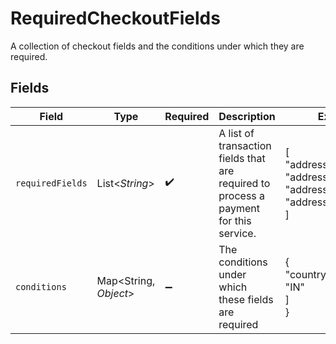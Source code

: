 # RequiredCheckoutFields

A collection of checkout fields and the conditions under which they are required.


## Fields

| Field                                                                                 | Type                                                                                  | Required                                                                              | Description                                                                           | Example                                                                               |
| ------------------------------------------------------------------------------------- | ------------------------------------------------------------------------------------- | ------------------------------------------------------------------------------------- | ------------------------------------------------------------------------------------- | ------------------------------------------------------------------------------------- |
| `requiredFields`                                                                      | List\<*String*>                                                                       | :heavy_check_mark:                                                                    | A list of transaction fields that are required to process a payment for this service. | [<br/>"address.line1",<br/>"address.country",<br/>"address.city",<br/>"address.postal_code"<br/>] |
| `conditions`                                                                          | Map\<String, *Object*>                                                                | :heavy_minus_sign:                                                                    | The conditions under which these fields are required                                  | {<br/>"country": [<br/>"IN"<br/>]<br/>}                                               |